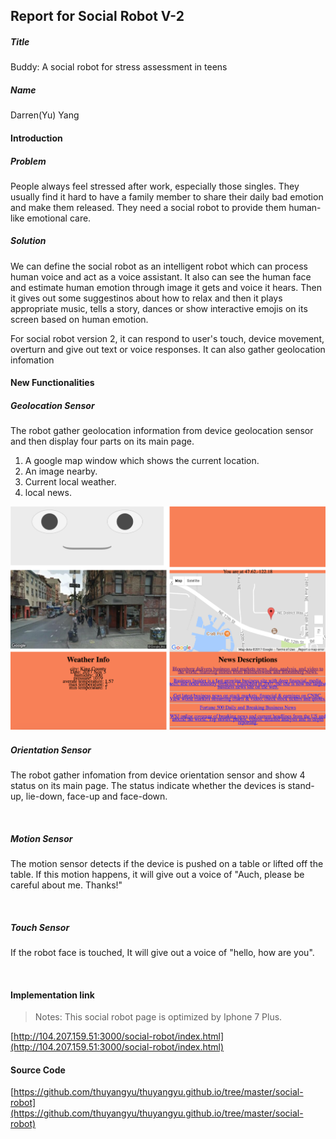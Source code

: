 ## Report for Social Robot V-2

##### Title

Buddy: A social robot for stress assessment in teens

##### Name

Darren(Yu) Yang

#### Introduction

##### Problem

People always feel stressed after work, especially those singles. They usually find it hard to have a family member to share their daily bad emotion and make them released. They need a social robot to provide them human-like emotional care.

##### Solution

We can define the social robot as an intelligent robot which can process human voice and act as a voice assistant. It also can see the human face and estimate human emotion through image it gets and voice it hears. Then it gives out some suggestinos about how to relax and then it plays appropriate music, tells a story, dances or show interactive emojis on its screen based on human emotion.

For social robot version 2, it can respond to user's touch, device movement, overturn and give out text or voice responses. It can also gather geolocation infomation

#### New Functionalities

##### Geolocation Sensor

The robot gather geolocation information from device geolocation sensor and then display four parts on its main page.

1. A google map window which shows the current location.
2. An image nearby.
3. Current local weather.
4. local news.

![apis](apis.png)

##### Orientation Sensor

The robot gather infomation from device orientation sensor and show 4 status on its main page. The status indicate whether the devices is stand-up, lie-down, face-up and face-down.

![]()

##### Motion Sensor

The motion sensor detects if the device is pushed on a table or lifted off the table. If this motion happens, it will give out a voice of "Auch, please be careful about me. Thanks!"

![]()

##### Touch Sensor

If the robot face is touched, It will give out a voice of "hello, how are you". 

![]()





#### Implementation link

> Notes: This social robot page is optimized by Iphone 7 Plus.
>

[http://104.207.159.51:3000/social-robot/index.html](http://104.207.159.51:3000/social-robot/index.html)

#### Source Code

[https://github.com/thuyangyu/thuyangyu.github.io/tree/master/social-robot](https://github.com/thuyangyu/thuyangyu.github.io/tree/master/social-robot)

